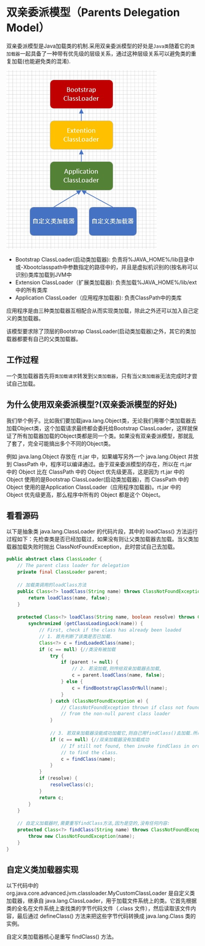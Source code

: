 # 双亲委派模型（Parents Delegation Model）

双亲委派模型是Java加载类的机制.采用双亲委派模型的好处是`Java类`随着它的`类加载器`一起具备了一种带有优先级的层级关系，通过这种层级关系可以避免类的重复加载(也能避免类的混淆).

![](类加载器模型.jpg)

- Bootstrap ClassLoader(启动类加载器): 负责将%JAVA_HOME%/lib目录中或-Xbootclasspath中参数指定的路径中的，并且是虚拟机识别的(按名称可以识别)类库加载到JVM中
- Extension ClassLoader（扩展类加载器): 负责加载%JAVA_HOME%/lib/ext中的所有类库
- Application ClassLoader（应用程序加载器): 负责ClassPath中的类库

应用程序是由三种类加载器互相配合从而实现类加载，除此之外还可以加入自己定义的类加载器。

该模型要求除了顶层的Bootstrap ClassLoader(启动类加载器)之外，其它的类加载器都要有自己的父类加载器。

## 工作过程

一个类加载器首先将`类加载请求`转发到`父类加载器`，只有当`父类加载器`无法完成时才尝试自己加载。

## 为什么使用双亲委派模型?(双亲委派模型的好处)

我们举个例子。比如我们要加载java.lang.Object类，无论我们用哪个类加载器去加载Object类，这个加载请求最终都会委托给Bootstrap ClassLoader，这样就保证了所有加载器加载的Object类都是同一个类。如果没有双亲委派模型，那就乱了套了，完全可能搞出多个不同的Object类。

例如 java.lang.Object 存放在 rt.jar 中，如果编写另外一个 java.lang.Object 并放到 ClassPath 中，程序可以编译通过。由于双亲委派模型的存在，所以在 rt.jar 中的 Object 比在 ClassPath 中的 Object 优先级更高，这是因为 rt.jar 中的 Object 使用的是Bootstrap ClassLoader(启动类加载器)，而 ClassPath 中的 Object 使用的是Application ClassLoader（应用程序加载器)。rt.jar 中的 Object 优先级更高，那么程序中所有的 Object 都是这个 Object。

## 看看源码

以下是抽象类 java.lang.ClassLoader 的代码片段，其中的 loadClass() 方法运行过程如下：先检查类是否已经加载过，如果没有则让父类加载器去加载。当父类加载器加载失败时抛出 ClassNotFoundException，此时尝试自己去加载。

```java
public abstract class ClassLoader {
    // The parent class loader for delegation
    private final ClassLoader parent;

    // 加载类调用的loadClass方法
    public Class<?> loadClass(String name) throws ClassNotFoundException {
        return loadClass(name, false);
    }

    protected Class<?> loadClass(String name, boolean resolve) throws ClassNotFoundException {
        synchronized (getClassLoadingLock(name)) {
            // First, check if the class has already been loaded
            // 1. 首先判断了该类是否已加载.
            Class<?> c = findLoadedClass(name);
            if (c == null) {//类没有被加载
                try {
                    if (parent != null) {
                        // 2. 若没加载,则传给双亲加载器去加载,
                        c = parent.loadClass(name, false);
                    } else {
                        c = findBootstrapClassOrNull(name);
                    }
                } catch (ClassNotFoundException e) {
                    // ClassNotFoundException thrown if class not found
                    // from the non-null parent class loader
                }

                // 3. 若双亲加载器没能成功加载它,则自己用findClass()去加载.所以是个向上递归的过程.
                if (c == null) {//双亲加载器没有加载成功
                    // If still not found, then invoke findClass in order
                    // to find the class.
                    c = findClass(name);
                }
            }
            if (resolve) {
                resolveClass(c);
            }
            return c;
        }
    }

    // 自定义加载器时,需要重写findClass方法,因为是空的,没有任何内容:
    protected Class<?> findClass(String name) throws ClassNotFoundException {
        throw new ClassNotFoundException(name);
    }
}
```

## 自定义类加载器实现

以下代码中的 org.java.core.advanced.jvm.classloader.MyCustomClassLoader 是自定义类加载器，继承自 java.lang.ClassLoader，用于加载文件系统上的类。它首先根据类的全名在文件系统上查找类的字节代码文件（.class 文件），然后读取该文件内容，最后通过 defineClass() 方法来把这些字节代码转换成 java.lang.Class 类的实例。

自定义类加载器核心是重写 findClass() 方法。

